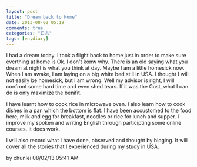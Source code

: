 ```yaml
---
layout: post
title: "Dream back to Home"
date: 2013-08-02 05:19
comments: true
categories: "日志"
tags: [en,diary]
---
```

I had a dream today. I took a flight back to home just in order to make sure everthing at home is Ok. I don't konw why. There is an old saying what you dream at night is what you think at day. Maybe I am a little homesick now. When I am awake, I am laying on a big white bed still in USA. I thought I will not easily be homesick, but I am wrong. Well my advisor is right, I will confront some hard time and even shed tears. If it was the Cost, what I can do is only maximize the benifit.  

I have learnt how to cook rice in microwave oven. I also learn how to cook dishes in a pan which the bottom is flat.  I have been accustomed to the food here, milk and egg for breakfast, noodles or rice for lunch and supper. I improve my spoken and writing English through participting some online courses. It does work.  

I will also record what I have done, observed and thought by bloging. It will cover all the stories that I experienced during my study in USA.  

by chunlei 08/02/13 05:41 AM  